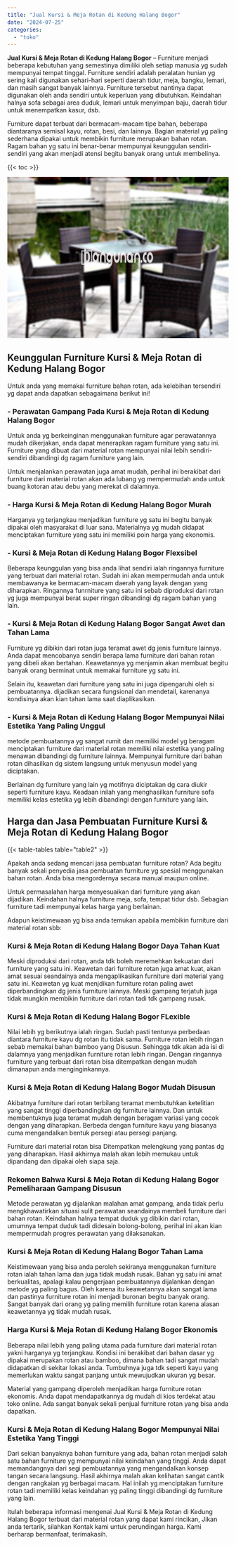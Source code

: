 ```yaml
---
title: "Jual Kursi & Meja Rotan di Kedung Halang Bogor"
date: "2024-07-25"
categories: 
  - "toko"
---
```


**Jual Kursi & Meja Rotan di Kedung Halang Bogor** – Furniture menjadi beberapa kebutuhan yang semestinya dimiliki oleh setiap manusia yg sudah mempunyai tempat tinggal. Furniture sendiri adalah peralatan hunian yg sering kali digunakan sehari-hari seperti daerah tidur, meja, bangku, lemari, dan masih sangat banyak lainnya. Furniture tersebut nantinya dapat digunakan oleh anda sendiri untuk keperluan yang dibutuhkan. Keindahan halnya sofa sebagai area duduk, lemari untuk menyimpan baju, daerah tidur untuk menempatkan kasur, dsb.

Furniture dapat terbuat dari bermacam-macam tipe bahan, beberapa diantaranya semisal kayu, rotan, besi, dan lainnya. Bagian material yg paling sederhana dipakai untuk membikin furniture merupakan bahan rotan. Ragam bahan yg satu ini benar-benar mempunyai keunggulan sendiri-sendiri yang akan menjadi atensi begitu banyak orang untuk membelinya.

{{< toc >}}

![Jual Kursi & Meja Rotan di Kedung Halang Bogor](/images/kursi-meja-rotan-murah22.png)

## Keunggulan Furniture Kursi & Meja Rotan di Kedung Halang Bogor

Untuk anda yang memakai furniture bahan rotan, ada kelebihan tersendiri yg dapat anda dapatkan sebagaimana berikut ini!

### \- Perawatan Gampang Pada Kursi & Meja Rotan di Kedung Halang Bogor

Untuk anda yg berkeinginan menggunakan furniture agar perawatannya mudah dikerjakan, anda dapat menerapkan ragam furniture yang satu ini. Furniture yang dibuat dari material rotan mempunyai nilai lebih sendiri-sendiri dibandingi dg ragam furniture yang lain.

Untuk menjalankan perawatan juga amat mudah, perihal ini berakibat dari furniture dari material rotan akan ada lubang yg mempermudah anda untuk buang kotoran atau debu yang merekat di dalamnya.

### \- Harga Kursi & Meja Rotan di Kedung Halang Bogor Murah

Harganya yg terjangkau menjadikan furniture yg satu ini begitu banyak dipakai oleh masyarakat di luar sana. Materialnya yg mudah didapat menciptakan furniture yang satu ini memiliki poin harga yang ekonomis.

### \- Kursi & Meja Rotan di Kedung Halang Bogor Flexsibel

Beberapa keunggulan yang bisa anda lihat sendiri ialah ringannya furniture yang terbuat dari material rotan. Sudah ini akan mempermudah anda untuk membawanya ke bermacam-macam daerah yang layak dengan yang diharapkan. Ringannya funrniture yang satu ini sebab diproduksi dari rotan yg juga mempunyai berat super ringan dibandingi dg ragam bahan yang lain.

### \- Kursi & Meja Rotan di Kedung Halang Bogor Sangat Awet dan Tahan Lama

Furniture yg dibikin dari rotan juga teramat awet dg jenis furniture lainnya. Anda dapat mencobanya sendiri berapa lama furniture dari bahan rotan yang dibeli akan bertahan. Keawetannya yg menjamin akan membuat begitu banyak orang berminat untuk memakai furniture yg satu ini.

Selain itu, keawetan dari furniture yang satu ini juga dipengaruhi oleh si pembuatannya. dijadikan secara fungsional dan mendetail, karenanya kondisinya akan kian tahan lama saat diaplikasikan.

### \- Kursi & Meja Rotan di Kedung Halang Bogor Mempunyai Nilai Estetika Yang Paling Unggul

metode pembuatannya yg sangat rumit dan memiliki model yg beragam menciptakan furniture dari material rotan memiliki nilai estetika yang paling menawan dibandingi dg furniture lainnya. Mempunyai furniture dari bahan rotan dihasilkan dg sistem langsung untuk menyusun model yang diciptakan.

Berlainan dg furniture yang lain yg motifnya diciptakan dg cara diukir seperti furniture kayu. Keadaan inilah yang menghasilkan furniture sofa memiliki kelas estetika yg lebih dibandingi dengan furniture yang lain.

## Harga dan Jasa Pembuatan Furniture Kursi & Meja Rotan di Kedung Halang Bogor

{{< table-tables table="table2" >}}

Apakah anda sedang mencari jasa pembuatan furniture rotan? Ada begitu banyak sekali penyedia jasa pembuatan furniture yg spesial menggunakan bahan rotan. Anda bisa mengordernya secara manual maupun online.

Untuk permasalahan harga menyesuaikan dari furniture yang akan dijadikan. Keindahan halnya furniture meja, sofa, tempat tidur dsb. Sebagian furniture tadi mempunyai kelas harga yang berlainan.

Adapun keistimewaan yg bisa anda temukan apabila membikin furniture dari material rotan sbb:

### Kursi & Meja Rotan di Kedung Halang Bogor Daya Tahan Kuat

Meski diproduksi dari rotan, anda tdk boleh meremehkan kekuatan dari furniture yang satu ini. Keawetan dari furniture rotan juga amat kuat, akan amat sesuai seandainya anda mengaplikasikan furniture dari material yang satu ini. Keawetan yg kuat menjdikan furniture rotan paling awet diperbandingkan dg jenis furniture lainnya. Meski gampang terjatuh juga tidak mungkin membikin furniture dari rotan tadi tdk gampang rusak.

### Kursi & Meja Rotan di Kedung Halang Bogor FLexible

Nilai lebih yg berikutnya ialah ringan. Sudah pasti tentunya perbedaan diantara furniture kayu dg rotan itu tidak sama. Furniture rotan lebih ringan sebab memakai bahan bamboo yang Disusun. Sehingga tdk akan ada isi di dalamnya yang menjadikan furniture rotan lebih ringan. Dengan ringannya furniture yang terbuat dari rotan bisa ditempatkan dengan mudah dimanapun anda menginginkannya.

### Kursi & Meja Rotan di Kedung Halang Bogor Mudah Disusun

Akibatnya furniture dari rotan terbilang teramat membutuhkan ketelitian yang sangat tinggi diperbandingkan dg furniture lainnya. Dan untuk membentuknya juga teramat mudah dengan beragam variasi yang cocok dengan yang diharapkan. Berbeda dengan furniture kayu yang biasanya cuma mengandalkan bentuk persegi atau persegi panjang.

Furniture dari material rotan bisa Ditempatkan melengkung yang pantas dg yang diharapkan. Hasil akhirnya malah akan lebih memukau untuk dipandang dan dipakai oleh siapa saja.

### Rekomen Bahwa Kursi & Meja Rotan di Kedung Halang Bogor Pemeliharaan Gampang Disusun

Metode perawatan yg dijalankan malahan amat gampang, anda tidak perlu mengkhawatirkan situasi sulit perawatan seandainya membeli furniture dari bahan rotan. Keindahan halnya tempat duduk yg dibikin dari rotan, umumnya tempat duduk tadi didesain bolong-bolong, perihal ini akan kian mempermudah progres perawatan yang dilaksanakan.

### Kursi & Meja Rotan di Kedung Halang Bogor Tahan Lama

Keistimewaan yang bisa anda peroleh sekiranya menggunakan furniture rotan ialah tahan lama dan juga tidak mudah rusak. Bahan yg satu ini amat berkualitas, apalagi kalau pengerjaan pembuatannya dijalankan dengan metode yg paling bagus. Oleh karena itu keawetannya akan sangat lama dan pastinya furniture rotan ini menjadi buronan begitu banyak orang. Sangat banyak dari orang yg paling memilih furniture rotan karena alasan keawetannya yg tidak mudah rusak.

### Harga Kursi & Meja Rotan di Kedung Halang Bogor Ekonomis

Beberapa nilai lebih yang paling utama pada furniture dari material rotan yakni harganya yg terjangkau. Kondisi ini berakibat dari bahan dasar yg dipakai merupakan rotan atau bamboo, dimana bahan tadi sangat mudah didapatkan di sekitar lokasi anda. Tumbuhnya juga tdk seperti kayu yang memerlukan waktu sangat panjang untuk mewujudkan ukuran yg besar.

Material yang gampang diperoleh menjadikan harga furniture rotan ekonomis. Anda dapat mendapatkannya dg mudah di kios terdekat atau toko online. Ada sangat banyak sekali penjual furniture rotan yang bisa anda dapatkan.

### Kursi & Meja Rotan di Kedung Halang Bogor Mempunyai Nilai Estetika Yang Tinggi

Dari sekian banyaknya bahan furniture yang ada, bahan rotan menjadi salah satu bahan furniture yg mempunyai nilai keindahan yang tinggi. Anda dapat memandangnya dari segi pembuatannya yang mengandalkan konsep tangan secara langsung. Hasil akhirnya malah akan kelihatan sangat cantik dengan rangkaian yg berbagai macam. Hal inilah yg menciptakan furniture rotan tadi memiliki kelas keindahan yg paling tinggi dibandingi dg furniture yang lain.

Itulah beberapa informasi mengenai Jual Kursi & Meja Rotan di Kedung Halang Bogor terbuat dari material rotan yang dapat kami rincikan, Jikan anda tertarik, silahkan Kontak kami untuk perundingan harga. Kami berharap bermanfaat, terimakasih.
